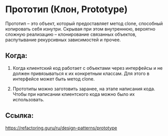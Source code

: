 # Прототип (Клон, Prototype)

Прототип – это объект, который предоставляет метод clone, способный копировать себя изнутри.
Скрывая при этом внутреннюю, вероятно сложную реализацию – клонирование связанных объектов, распутывание рекурсивных зависимостей и прочее.


## Когда:

1. Когда клиентский код работает с объектами через интерфейсы и не должен привязываться к их конкретным классам.
   Для этого в интерфейсе может быть метод clone.

2. Прототипы можно заготовить заранее, на этапе написания кода.
   Чтобы при написании клиентского кода можно было их использовать.


## Ссылка:
https://refactoring.guru/ru/design-patterns/prototype

